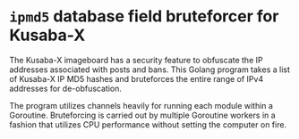 `ipmd5` database field bruteforcer for Kusaba-X
===============================================

The Kusaba-X imageboard has a security feature to obfuscate the IP addresses associated with posts and bans.
This Golang program takes a list of Kusaba-X IP MD5 hashes and bruteforces the entire range of IPv4 addresses for
de-obfuscation.

The program utilizes channels heavily for running each module within a Goroutine. Bruteforcing is carried out by
multiple Goroutine workers in a fashion that utilizes CPU performance without setting the computer on fire.
